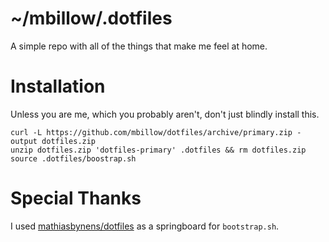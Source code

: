 # ~/mbillow/.dotfiles

A simple repo with all of the things that make me feel at home.

# Installation

Unless you are me, which you probably aren't, don't just blindly install this.

```
curl -L https://github.com/mbillow/dotfiles/archive/primary.zip -output dotfiles.zip
unzip dotfiles.zip 'dotfiles-primary' .dotfiles && rm dotfiles.zip
source .dotfiles/boostrap.sh
```

# Special Thanks

I used [mathiasbynens/dotfiles](https://github.com/mathiasbynens/dotfiles) as a springboard
for `bootstrap.sh`.

